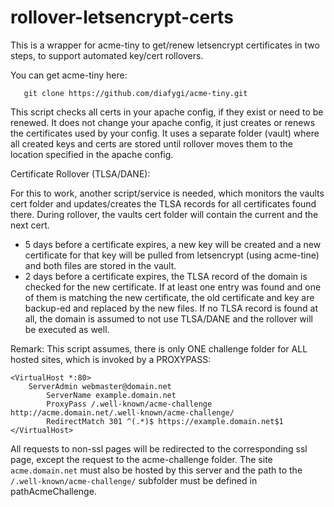 # rollover-letsencrypt-certs #

This is a wrapper for acme-tiny to get/renew letsencrypt certificates in two steps, to support automated key/cert rollovers.

You can get acme-tiny here:
```
   git clone https://github.com/diafygi/acme-tiny.git
```
This script checks all certs in your apache config, if they exist or need to be renewed. It does not change your apache config, it just creates or renews the certificates used by your config. It uses a separate folder (vault) where all created keys and certs are stored until rollover moves them to the location specified in the apache config.

Certificate Rollover (TLSA/DANE):

For this to work, another script/service is needed, which monitors the vaults cert folder and updates/creates the TLSA records for all certificates found there. During rollover, the vaults cert folder will contain the current and the next cert.

 * 5 days before a certificate expires, a new key will be created and a new certificate for that key will be pulled from letsencrypt (using acme-tine) and both files are stored in the vault.
 * 2 days before a certificate expires, the TLSA record of the domain is checked for the new certificate. If at least one entry was found and one of them is matching the new certificate, the old certificate and key are backup-ed and replaced by the new files. If no TLSA record is found at all, the domain is assumed to not use TLSA/DANE and the rollover will be executed as well.
    
Remark: This script assumes, there is only ONE challenge folder for ALL hosted sites, which is invoked by a PROXYPASS:
```
<VirtualHost *:80>
    ServerAdmin webmaster@domain.net
        ServerName example.domain.net
        ProxyPass /.well-known/acme-challenge http://acme.domain.net/.well-known/acme-challenge/
        RedirectMatch 301 ^(.*)$ https://example.domain.net$1
</VirtualHost>
```
All requests to non-ssl pages will be redirected to the corresponding ssl page, except the request to the acme-challenge folder. The site `acme.domain.net` must also be hosted by this server and the path to the `/.well-known/acme-challenge/` subfolder must be defined in pathAcmeChallenge.
